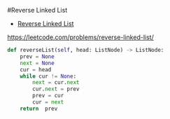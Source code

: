 #Reverse Linked List
+ [Reverse Linked List](#reverse-linked-list)

https://leetcode.com/problems/reverse-linked-list/

``` python
def reverseList(self, head: ListNode) -> ListNode:
    prev = None
    next = None
    cur = head
    while cur != None:
        next = cur.next
        cur.next = prev
        prev = cur
        cur = next
    return  prev
```